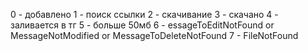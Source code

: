 0 - добавлено
1 - поиск ссылки
2 - скачивание
3 - скачано
4 - заливается в тг
5 - больше 50мб
6 - essageToEditNotFound or MessageNotModified or MessageToDeleteNotFound
7 - FileNotFound